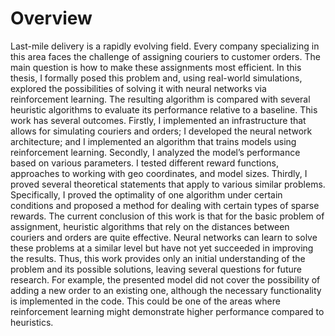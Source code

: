 # Overview
Last-mile delivery is a rapidly evolving field. Every company specializing in
this area faces the challenge of assigning couriers to customer orders. The main
question is how to make these assignments most efficient.
In this thesis, I formally posed this problem and, using real-world simulations,
explored the possibilities of solving it with neural networks via reinforcement
learning. The resulting algorithm is compared with several heuristic algorithms
to evaluate its performance relative to a baseline.
This work has several outcomes. Firstly, I implemented an infrastructure
that allows for simulating couriers and orders; I developed the neural network
architecture; and I implemented an algorithm that trains models using reinforcement
learning. Secondly, I analyzed the model’s performance based on various parameters.
I tested different reward functions, approaches to working with geo coordinates,
and model sizes. Thirdly, I proved several theoretical statements that apply to
various similar problems. Specifically, I proved the optimality of one algorithm
under certain conditions and proposed a method for dealing with certain types of
sparse rewards.
The current conclusion of this work is that for the basic problem of assignment,
heuristic algorithms that rely on the distances between couriers and orders are
quite effective. Neural networks can learn to solve these problems at a similar
level but have not yet succeeded in improving the results.
Thus, this work provides only an initial understanding of the problem and
its possible solutions, leaving several questions for future research. For example,
the presented model did not cover the possibility of adding a new order to an
existing one, although the necessary functionality is implemented in the code.
This could be one of the areas where reinforcement learning might demonstrate
higher performance compared to heuristics.
